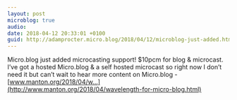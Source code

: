 ```yaml
---
layout: post
microblog: true
audio: 
date: 2018-04-12 20:33:01 +0100
guid: http://adamprocter.micro.blog/2018/04/12/microblog-just-added.html
---
```

Micro.blog just added microcasting support! $10pcm for blog & microcast. I’ve got a hosted Micro.blog & a self hosted microcast so right now I don’t need it but can’t wait to hear more content on Micro.blog - [www.manton.org/2018/04/w...](http://www.manton.org/2018/04/wavelength-for-micro-blog.html)

